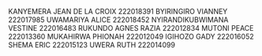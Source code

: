 KANYEMERA JEAN DE LA CROIX 222018391
BYIRINGIRO VIANNEY 222017985
UWAMARIYA ALICE 222018452
NYIRANDIKUBWIMANA VESTINE 222016483
RUKUNDO AGNES RAZIA 222012834
MUTONI PEACE 222013360
MUKAHIRWA PHIONAH 222012049
IGIHOZO GADY 222016052
SHEMA ERIC 222015123
UWERA RUTH 222014099
